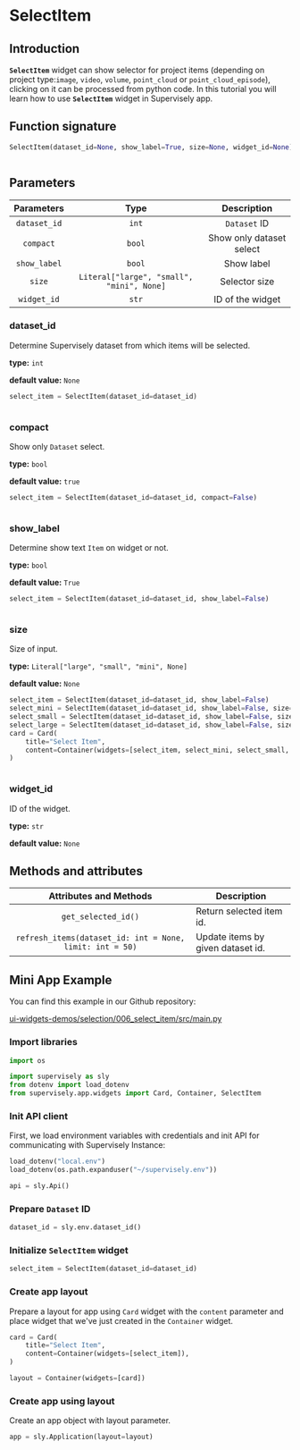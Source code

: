 # SelectItem

## Introduction

**`SelectItem`** widget can show selector for project items (depending on project type:`image`, `video`, `volume`, `point_cloud` or `point_cloud_episode`), clicking on it can be processed from python code. In this tutorial you will learn how to use **`SelectItem`** widget in Supervisely app.

## Function signature

```python
SelectItem(dataset_id=None, show_label=True, size=None, widget_id=None)
```

<figure><img src="https://user-images.githubusercontent.com/120389559/218035492-9a07432d-8fb0-4dad-b5ff-ccd8ce03a137.png" alt=""><figcaption></figcaption></figure>

## Parameters

|  Parameters  |                    Type                   |        Description       |
| :----------: | :---------------------------------------: | :----------------------: |
| `dataset_id` |                   `int`                   |       `Dataset` ID       |
|   `compact`  |                   `bool`                  | Show only dataset select |
| `show_label` |                   `bool`                  |        Show label        |
|    `size`    | `Literal["large", "small", "mini", None]` |       Selector size      |
|  `widget_id` |                   `str`                   |     ID of the widget     |

### dataset\_id

Determine Supervisely dataset from which items will be selected.

**type:** `int`

**default value:** `None`

```python
select_item = SelectItem(dataset_id=dataset_id)
```

<figure><img src="https://user-images.githubusercontent.com/120389559/218035699-aa403402-6a7d-41af-a93c-ffb0b4f2df7c.png" alt=""><figcaption></figcaption></figure>

### compact

Show only `Dataset` select.

**type:** `bool`

**default value:** `true`

```python
select_item = SelectItem(dataset_id=dataset_id, compact=False)
```

<figure><img src="https://user-images.githubusercontent.com/120389559/221548050-4e7707fb-a665-43c6-a7db-8f969b212c63.png" alt=""><figcaption></figcaption></figure>

### show\_label

Determine show text `Item` on widget or not.

**type:** `bool`

**default value:** `True`

```python
select_item = SelectItem(dataset_id=dataset_id, show_label=False)
```

<figure><img src="https://user-images.githubusercontent.com/120389559/218035951-70b5d164-d7f4-44a2-85f8-4da65c112cae.png" alt=""><figcaption></figcaption></figure>

### size

Size of input.

**type:** `Literal["large", "small", "mini", None]`

**default value:** `None`

```python
select_item = SelectItem(dataset_id=dataset_id, show_label=False)
select_mini = SelectItem(dataset_id=dataset_id, show_label=False, size="mini")
select_small = SelectItem(dataset_id=dataset_id, show_label=False, size="small")
select_large = SelectItem(dataset_id=dataset_id, show_label=False, size="large")
card = Card(
    title="Select Item",
    content=Container(widgets=[select_item, select_mini, select_small, select_large]),
)
```

<figure><img src="https://user-images.githubusercontent.com/120389559/218725835-a36971d3-cc88-4169-9366-b7b5b383486e.png" alt=""><figcaption></figcaption></figure>

### widget\_id

ID of the widget.

**type:** `str`

**default value:** `None`

## Methods and attributes

|                  Attributes and Methods                  | Description                       |
| :------------------------------------------------------: | --------------------------------- |
|                    `get_selected_id()`                   | Return selected item id.          |
| `refresh_items(dataset_id: int = None, limit: int = 50)` | Update items by given dataset id. |

## Mini App Example

You can find this example in our Github repository:

[ui-widgets-demos/selection/006\_select\_item/src/main.py](https://github.com/supervisely-ecosystem/ui-widgets-demos/blob/master/selection/006\_select\_item/src/main.py)

### Import libraries

```python
import os

import supervisely as sly
from dotenv import load_dotenv
from supervisely.app.widgets import Card, Container, SelectItem
```

### Init API client

First, we load environment variables with credentials and init API for communicating with Supervisely Instance:

```python
load_dotenv("local.env")
load_dotenv(os.path.expanduser("~/supervisely.env"))

api = sly.Api()
```

### Prepare `Dataset` ID

```python
dataset_id = sly.env.dataset_id()
```

### Initialize `SelectItem` widget

```python
select_item = SelectItem(dataset_id=dataset_id)
```

### Create app layout

Prepare a layout for app using `Card` widget with the `content` parameter and place widget that we've just created in the `Container` widget.

```python
card = Card(
    title="Select Item",
    content=Container(widgets=[select_item]),
)

layout = Container(widgets=[card])
```

### Create app using layout

Create an app object with layout parameter.

```python
app = sly.Application(layout=layout)
```

<figure><img src="https://user-images.githubusercontent.com/120389559/218036360-09d6f530-42c7-43bd-a2f7-05d7d3f6f252.png" alt=""><figcaption></figcaption></figure>
